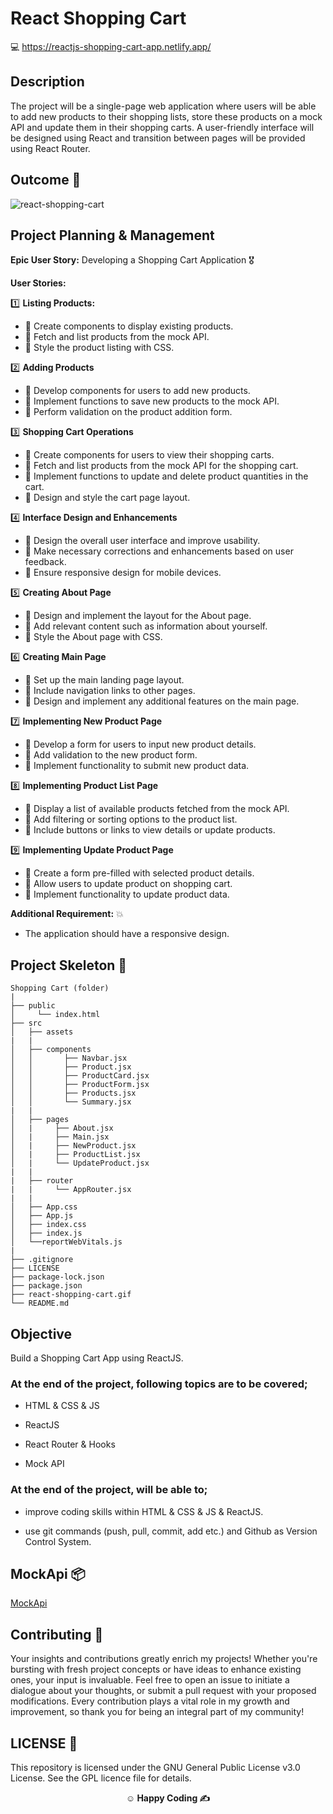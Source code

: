 # React Shopping Cart

💻 https://reactjs-shopping-cart-app.netlify.app/

## Description

The project will be a single-page web application where users will be able to add new products to their shopping lists, store these products on a mock API and update them in their shopping carts. A user-friendly interface will be designed using React and transition between pages will be provided using React Router.

## Outcome 🎦

![react-shopping-cart](https://github.com/omrfrkcpr/react-shopping-cart/assets/77440899/c1c266ce-05ee-4d86-ae30-95fa7911596a)

## Project Planning & Management

**Epic User Story:** Developing a Shopping Cart Application 🎖️

**User Stories:**

1️⃣ **Listing Products:**

   - 🥇 Create components to display existing products.
   - 🥈 Fetch and list products from the mock API.
   - 🥉 Style the product listing with CSS.

2️⃣ **Adding Products**

   - 🥇 Develop components for users to add new products.
   - 🥈 Implement functions to save new products to the mock API.
   - 🥉 Perform validation on the product addition form.

3️⃣ **Shopping Cart Operations**

   - 🥇 Create components for users to view their shopping carts.
   - 🥈 Fetch and list products from the mock API for the shopping cart.
   - 🥉 Implement functions to update and delete product quantities in the cart.
   - 🥉 Design and style the cart page layout.

4️⃣ **Interface Design and Enhancements**

   - 🥇 Design the overall user interface and improve usability.
   - 🥈 Make necessary corrections and enhancements based on user feedback.
   - 🥉 Ensure responsive design for mobile devices.

5️⃣ **Creating About Page**

   - 🥇 Design and implement the layout for the About page.
   - 🥈 Add relevant content such as information about yourself.
   - 🥉 Style the About page with CSS.

6️⃣ **Creating Main Page**

   - 🥇 Set up the main landing page layout.
   - 🥈 Include navigation links to other pages.
   - 🥉 Design and implement any additional features on the main page.

7️⃣ **Implementing New Product Page**

   - 🥇 Develop a form for users to input new product details.
   - 🥈 Add validation to the new product form.
   - 🥉 Implement functionality to submit new product data.

8️⃣ **Implementing Product List Page**

   - 🥇 Display a list of available products fetched from the mock API.
   - 🥈 Add filtering or sorting options to the product list.
   - 🥉 Include buttons or links to view details or update products.

9️⃣ **Implementing Update Product Page**

   - 🥇 Create a form pre-filled with selected product details.
   - 🥈 Allow users to update product on shopping cart.
   - 🥉 Implement functionality to update product data.

**Additional Requirement:** 💥

- The application should have a responsive design.

## Project Skeleton 🩻

```
Shopping Cart (folder)
|
├── public
│     └── index.html
├── src
│   ├── assets
|   |
│   ├── components
│   │       ├── Navbar.jsx
│   │       ├── Product.jsx
│   │       ├── ProductCard.jsx
│   │       ├── ProductForm.jsx
│   │       ├── Products.jsx
│   │       └── Summary.jsx
|   |
│   ├── pages
│   |     ├── About.jsx
│   |     ├── Main.jsx
│   |     ├── NewProduct.jsx
│   |     ├── ProductList.jsx
│   |     └── UpdateProduct.jsx
|   |
|   ├── router
|   |     └── AppRouter.jsx
|   |
│   ├── App.css
│   ├── App.js
│   ├── index.css
│   ├── index.js
│   └──reportWebVitals.js
|
├── .gitignore
├── LICENSE
├── package-lock.json
├── package.json
├── react-shopping-cart.gif
└── README.md

```

## Objective 

Build a Shopping Cart App using ReactJS.

### At the end of the project, following topics are to be covered;

- HTML & CSS & JS

- ReactJS

- React Router & Hooks

- Mock API

### At the end of the project, will be able to; 

- improve coding skills within HTML & CSS & JS & ReactJS.

- use git commands (push, pull, commit, add etc.) and Github as Version Control System.

## MockApi 📦

<a href="https://mockapi.io/" target="_blank">MockApi</a>

## Contributing 🤝

Your insights and contributions greatly enrich my projects! Whether you're bursting with fresh project concepts or have ideas to enhance existing ones, your input is invaluable. Feel free to open an issue to initiate a dialogue about your thoughts, or submit a pull request with your proposed modifications. Every contribution plays a vital role in my growth and improvement, so thank you for being an integral part of my community!

## LICENSE 🪪

This repository is licensed under the GNU General Public License v3.0 License. See the GPL licence file for details.

**<p align="center">&#9786; Happy Coding &#9997;</p>**
